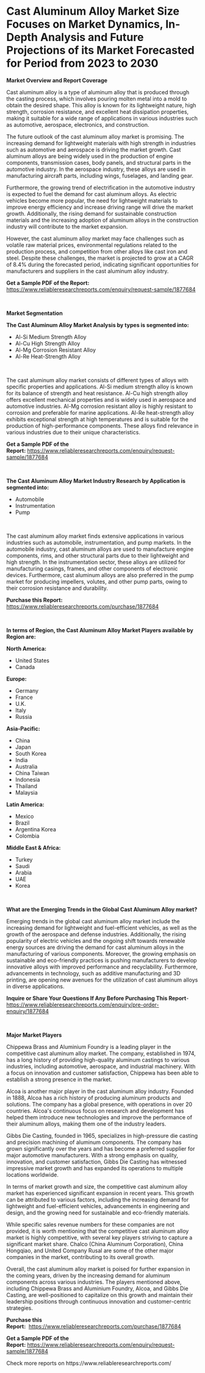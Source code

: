 <p><h1>Cast Aluminum Alloy Market Size Focuses on Market Dynamics, In-Depth Analysis and Future Projections of its Market Forecasted for Period from 2023 to 2030</h1></p><p><strong>Market Overview and Report Coverage</strong></p>
<p><p>Cast aluminum alloy is a type of aluminum alloy that is produced through the casting process, which involves pouring molten metal into a mold to obtain the desired shape. This alloy is known for its lightweight nature, high strength, corrosion resistance, and excellent heat dissipation properties, making it suitable for a wide range of applications in various industries such as automotive, aerospace, electronics, and construction.</p><p>The future outlook of the cast aluminum alloy market is promising. The increasing demand for lightweight materials with high strength in industries such as automotive and aerospace is driving the market growth. Cast aluminum alloys are being widely used in the production of engine components, transmission cases, body panels, and structural parts in the automotive industry. In the aerospace industry, these alloys are used in manufacturing aircraft parts, including wings, fuselages, and landing gear.</p><p>Furthermore, the growing trend of electrification in the automotive industry is expected to fuel the demand for cast aluminum alloys. As electric vehicles become more popular, the need for lightweight materials to improve energy efficiency and increase driving range will drive the market growth. Additionally, the rising demand for sustainable construction materials and the increasing adoption of aluminum alloys in the construction industry will contribute to the market expansion.</p><p>However, the cast aluminum alloy market may face challenges such as volatile raw material prices, environmental regulations related to the production process, and competition from other alloys like cast iron and steel. Despite these challenges, the market is projected to grow at a CAGR of 8.4% during the forecasted period, indicating significant opportunities for manufacturers and suppliers in the cast aluminum alloy industry.</p></p>
<p><strong>Get a Sample PDF of the Report:</strong> <a href="https://www.reliableresearchreports.com/enquiry/request-sample/1877684">https://www.reliableresearchreports.com/enquiry/request-sample/1877684</a></p>
<p>&nbsp;</p>
<p><strong>Market Segmentation</strong></p>
<p><strong>The Cast Aluminum Alloy Market Analysis by types is segmented into:</strong></p>
<p><ul><li>Al-Si Medium Strength Alloy</li><li>Al-Cu High Strength Alloy</li><li>Al-Mg Corrosion Resistant Alloy</li><li>Al-Re Heat-Strength Alloy</li></ul></p>
<p>&nbsp;</p>
<p><p>The cast aluminum alloy market consists of different types of alloys with specific properties and applications. Al-Si medium strength alloy is known for its balance of strength and heat resistance. Al-Cu high strength alloy offers excellent mechanical properties and is widely used in aerospace and automotive industries. Al-Mg corrosion resistant alloy is highly resistant to corrosion and preferable for marine applications. Al-Re heat-strength alloy exhibits exceptional strength at high temperatures and is suitable for the production of high-performance components. These alloys find relevance in various industries due to their unique characteristics.</p></p>
<p><strong>Get a Sample PDF of the Report:</strong>&nbsp;<a href="https://www.reliableresearchreports.com/enquiry/request-sample/1877684">https://www.reliableresearchreports.com/enquiry/request-sample/1877684</a></p>
<p>&nbsp;</p>
<p><strong>The Cast Aluminum Alloy Market Industry Research by Application is segmented into:</strong></p>
<p><ul><li>Automobile</li><li>Instrumentation</li><li>Pump</li></ul></p>
<p>&nbsp;</p>
<p><p>The cast aluminum alloy market finds extensive applications in various industries such as automobile, instrumentation, and pump markets. In the automobile industry, cast aluminum alloys are used to manufacture engine components, rims, and other structural parts due to their lightweight and high strength. In the instrumentation sector, these alloys are utilized for manufacturing casings, frames, and other components of electronic devices. Furthermore, cast aluminum alloys are also preferred in the pump market for producing impellers, volutes, and other pump parts, owing to their corrosion resistance and durability.</p></p>
<p><strong>Purchase this Report:</strong>&nbsp; <a href="https://www.reliableresearchreports.com/purchase/1877684">https://www.reliableresearchreports.com/purchase/1877684</a></p>
<p>&nbsp;</p>
<p><strong>In terms of Region, the Cast Aluminum Alloy Market Players available by Region are:</strong></p>
<p>
    <p> <strong> North America: </strong>
        <ul>
            <li>United States</li>
            <li>Canada</li>
        </ul>
        </p> 
    <p> <strong> Europe: </strong>
        <ul>
            <li>Germany</li>
            <li>France</li>
            <li>U.K.</li>
            <li>Italy</li>
            <li>Russia</li>
        </ul>
        </p> 
    <p> <strong> Asia-Pacific: </strong>
        <ul>
            <li>China</li>
            <li>Japan</li>
            <li>South Korea</li>
            <li>India</li>
            <li>Australia</li>
            <li>China Taiwan</li>
            <li>Indonesia</li>
            <li>Thailand</li>
            <li>Malaysia</li>
        </ul>
        </p> 
    <p> <strong> Latin America: </strong>
        <ul>
            <li>Mexico</li>
            <li>Brazil</li>
            <li>Argentina Korea</li>
            <li>Colombia</li>
        </ul>
        </p> 
    <p> <strong> Middle East & Africa: </strong>
        <ul>
            <li>Turkey</li>
            <li>Saudi</li>
            <li>Arabia</li>
            <li>UAE</li>
            <li>Korea</li>
        </ul>
    </p>
    </p>
<p>&nbsp;</p>
<p><strong>What are the Emerging Trends in the Global Cast Aluminum Alloy market?</strong></p>
<p><p>Emerging trends in the global cast aluminum alloy market include the increasing demand for lightweight and fuel-efficient vehicles, as well as the growth of the aerospace and defense industries. Additionally, the rising popularity of electric vehicles and the ongoing shift towards renewable energy sources are driving the demand for cast aluminum alloys in the manufacturing of various components. Moreover, the growing emphasis on sustainable and eco-friendly practices is pushing manufacturers to develop innovative alloys with improved performance and recyclability. Furthermore, advancements in technology, such as additive manufacturing and 3D printing, are opening new avenues for the utilization of cast aluminum alloys in diverse applications.</p></p>
<p><strong>Inquire or Share Your Questions If Any Before Purchasing This Report</strong>- <a href="https://www.reliableresearchreports.com/enquiry/pre-order-enquiry/1877684">https://www.reliableresearchreports.com/enquiry/pre-order-enquiry/1877684</a></p>
<p>&nbsp;</p>
<p><strong>Major Market Players</strong></p>
<p><p>Chippewa Brass and Aluminium Foundry is a leading player in the competitive cast aluminum alloy market. The company, established in 1974, has a long history of providing high-quality aluminum castings to various industries, including automotive, aerospace, and industrial machinery. With a focus on innovation and customer satisfaction, Chippewa has been able to establish a strong presence in the market.</p><p>Alcoa is another major player in the cast aluminum alloy industry. Founded in 1888, Alcoa has a rich history of producing aluminum products and solutions. The company has a global presence, with operations in over 20 countries. Alcoa's continuous focus on research and development has helped them introduce new technologies and improve the performance of their aluminum alloys, making them one of the industry leaders.</p><p>Gibbs Die Casting, founded in 1965, specializes in high-pressure die casting and precision machining of aluminum components. The company has grown significantly over the years and has become a preferred supplier for major automotive manufacturers. With a strong emphasis on quality, innovation, and customer satisfaction, Gibbs Die Casting has witnessed impressive market growth and has expanded its operations to multiple locations worldwide.</p><p>In terms of market growth and size, the competitive cast aluminum alloy market has experienced significant expansion in recent years. This growth can be attributed to various factors, including the increasing demand for lightweight and fuel-efficient vehicles, advancements in engineering and design, and the growing need for sustainable and eco-friendly materials.</p><p>While specific sales revenue numbers for these companies are not provided, it is worth mentioning that the competitive cast aluminum alloy market is highly competitive, with several key players striving to capture a significant market share. Chalco (China Aluminum Corporation), China Hongqiao, and United Company Rusal are some of the other major companies in the market, contributing to its overall growth.</p><p>Overall, the cast aluminum alloy market is poised for further expansion in the coming years, driven by the increasing demand for aluminum components across various industries. The players mentioned above, including Chippewa Brass and Aluminium Foundry, Alcoa, and Gibbs Die Casting, are well-positioned to capitalize on this growth and maintain their leadership positions through continuous innovation and customer-centric strategies.</p></p>
<p><strong>Purchase this Report:</strong>&nbsp;&nbsp;<a href="https://www.reliableresearchreports.com/purchase/1877684">https://www.reliableresearchreports.com/purchase/1877684</a></p>
<p></p>
<p><strong>Get a Sample PDF of the Report:</strong>&nbsp;<a href="https://www.reliableresearchreports.com/enquiry/request-sample/1877684">https://www.reliableresearchreports.com/enquiry/request-sample/1877684</a></p>
<p>Check more reports on https://www.reliableresearchreports.com/</p>